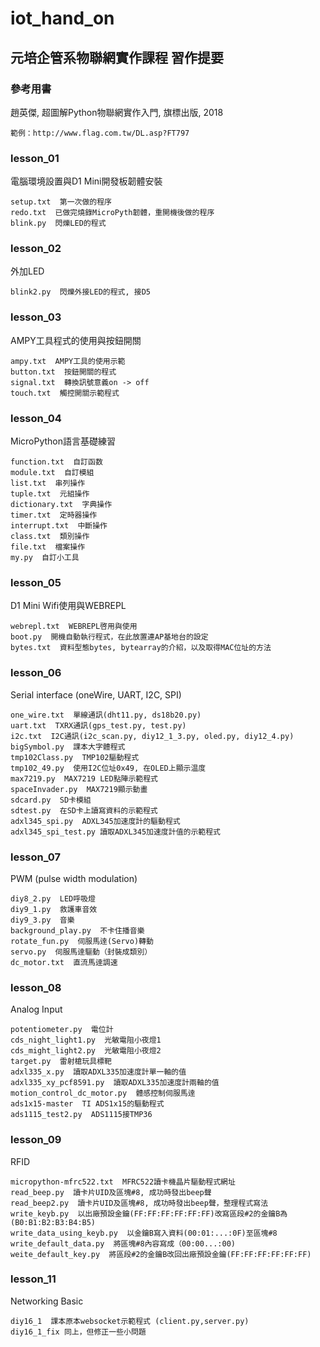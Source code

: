 # iot_hand_on

## 元培企管系物聯網實作課程  習作提要

### 參考用書

趙英傑, 超圖解Python物聯網實作入門, 旗標出版, 2018
```
範例：http://www.flag.com.tw/DL.asp?FT797
```

### lesson_01
	
電腦環境設置與D1 Mini開發板韌體安裝
```
setup.txt  第一次做的程序
redo.txt  已做完燒錄MicroPyth韌體，重開機後做的程序
blink.py  閃爍LED的程式
```

### lesson_02

外加LED
```
blink2.py  閃爍外接LED的程式, 接D5
```

### lesson_03

AMPY工具程式的使用與按鈕開關
```
ampy.txt  AMPY工具的使用示範
button.txt  按鈕開關的程式
signal.txt  轉換訊號意義on -> off
touch.txt  觸控開關示範程式
```

### lesson_04

MicroPython語言基礎練習
```
function.txt  自訂函数
module.txt  自訂模組
list.txt  串列操作
tuple.txt  元組操作
dictionary.txt  字典操作
timer.txt  定時器操作
interrupt.txt  中斷操作
class.txt  類別操作
file.txt  檔案操作
my.py  自訂小工具
```

### lesson_05

D1 Mini Wifi使用與WEBREPL
```
webrepl.txt  WEBREPL啓用與使用
boot.py  開機自動執行程式，在此放置連AP基地台的設定
bytes.txt  資料型態bytes, bytearray的介紹，以及取得MAC位址的方法
```

### lesson_06

Serial interface (oneWire, UART, I2C, SPI)
```
one_wire.txt  單線通訊(dht11.py, ds18b20.py)
uart.txt  TXRX通訊(gps_test.py, test.py)
i2c.txt  I2C通訊(i2c_scan.py, diy12_1_3.py, oled.py, diy12_4.py)
bigSymbol.py  課本大字體程式
tmp102Class.py  TMP102驅動程式
tmp102_49.py  使用I2C位址0x49, 在OLED上顯示温度
max7219.py  MAX7219 LED點陣示範程式
spaceInvader.py  MAX7219顯示動畫
sdcard.py  SD卡模組
sdtest.py  在SD卡上讀寫資料的示範程式
adxl345_spi.py  ADXL345加速度計的驅動程式
adxl345_spi_test.py 讀取ADXL345加速度計值的示範程式
```

### lesson_07

PWM (pulse width modulation)
```
diy8_2.py  LED呼吸燈
diy9_1.py  救護車音效
diy9_3.py  音樂
background_play.py  不卡住播音樂
rotate_fun.py  伺服馬逹(Servo)轉動
servo.py  伺服馬逹驅動（封裝成類別）
dc_motor.txt  直流馬逹調速
```

### lesson_08

Analog Input
```
potentiometer.py  電位計
cds_night_light1.py  光敏電阻小夜燈1
cds_might_light2.py  光敏電阻小夜燈2
target.py  雷射槍玩具標靶
adxl335_x.py  讀取ADXL335加速度計單一軸的值
adxl335_xy_pcf8591.py  讀取ADXL335加速度計兩軸的值
motion_control_dc_motor.py  體感控制伺服馬逹
ads1x15-master  TI ADS1x15的驅動程式
ads1115_test2.py  ADS1115接TMP36
```

### lesson_09

RFID
```
micropython-mfrc522.txt  MFRC522讀卡機晶片驅動程式網址
read_beep.py  讀卡片UID及區塊#8, 成功時發出beep聲
read_beep2.py  讀卡片UID及區塊#8, 成功時發出beep聲，整理程式寫法
write_keyb.py  以出廠預設金鑰(FF:FF:FF:FF:FF:FF)改寫區段#2的金鑰B為(B0:B1:B2:B3:B4:B5)
write_data_using_keyb.py  以金鑰B寫入資料(00:01:...:0F)至區塊#8
write_default_data.py  將區塊#8內容寫成（00:00...:00)
weite_default_key.py  將區段#2的金鑰B改回出廠預設金鑰(FF:FF:FF:FF:FF:FF)
```

### lesson_11

Networking Basic
```
diy16_1  課本原本websocket示範程式 (client.py,server.py)
diy16_1_fix 同上，但修正一些小問題
```

